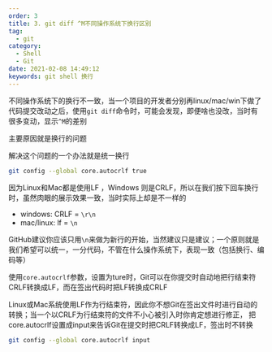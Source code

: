 ```yaml
---
order: 3
title: 3. git diff ^M不同操作系统下换行区别
tag:
  - git 
category:
  - Shell
  - Git 
date: 2021-02-08 14:49:12
keywords: git shell 换行
---
```


不同操作系统下的换行不一致，当一个项目的开发者分别再linux/mac/win下做了代码提交改动之后，使用`git diff`命令时，可能会发现，即便啥也没改，当时有很多变动，显示`^M`的差别

主要原因就是换行的问题

解决这个问题的一个办法就是统一换行

```bash
git config --global core.autocrlf true
```

<!-- more -->

因为Linux和Mac都是使用LF ，Windows 则是CRLF，所以在我们按下回车换行时，虽然肉眼的展示效果一致，当时实际上却是不一样的

- windows: CRLF = `\r\n`
- mac/linux: lf = `\n`

GitHub建议你应该只用`\n`来做为新行的开始，当然建议只是建议；一个原则就是我们希望可以统一，一分代码，不管在什么操作系统下，表现一致（包括换行、编码等）

使用`core.autocrlf`参数，设置为ture时，Git可以在你提交时自动地把行结束符CRLF转换成LF，而在签出代码时把LF转换成CRLF

Linux或Mac系统使用LF作为行结束符，因此你不想Git在签出文件时进行自动的转换；当一个以CRLF为行结束符的文件不小心被引入时你肯定想进行修正， 把core.autocrlf设置成input来告诉Git在提交时把CRLF转换成LF，签出时不转换

```bash
git config --global core.autocrlf input
```
